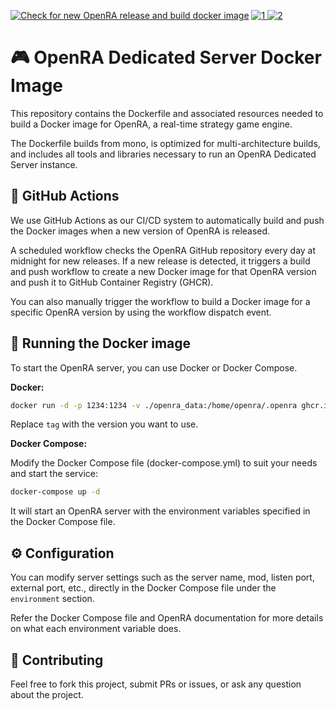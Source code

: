 [![Check for new OpenRA release and build docker image](https://github.com/dkruyt/openra/actions/workflows/main.yml/badge.svg)](https://github.com/dkruyt/openra/actions/workflows/main.yml) [![1] ![2]](https://github.com/dkruyt/openra/pkgs/container/openra)

# 🎮 OpenRA Dedicated Server Docker Image

This repository contains the Dockerfile and associated resources needed to build a Docker image for OpenRA, a real-time strategy game engine.

The Dockerfile builds from mono, is optimized for multi-architecture builds, and includes all tools and libraries necessary to run an OpenRA Dedicated Server instance.

## 🔄 GitHub Actions

We use GitHub Actions as our CI/CD system to automatically build and push the Docker images when a new version of OpenRA is released.

A scheduled workflow checks the OpenRA GitHub repository every day at midnight for new releases. If a new release is detected, it triggers a build and push workflow to create a new Docker image for that OpenRA version and push it to GitHub Container Registry (GHCR).

You can also manually trigger the workflow to build a Docker image for a specific OpenRA version by using the workflow dispatch event.

## 🏃 Running the Docker image

To start the OpenRA server, you can use Docker or Docker Compose.

__Docker:__

```sh
docker run -d -p 1234:1234 -v ./openra_data:/home/openra/.openra ghcr.io/dkruyt/openra:latest
```

Replace `tag` with the version you want to use.

__Docker Compose:__

Modify the Docker Compose file (docker-compose.yml) to suit your needs and start the service:

```sh
docker-compose up -d
```

It will start an OpenRA server with the environment variables specified in the Docker Compose file.

## ⚙️ Configuration

You can modify server settings such as the server name, mod, listen port, external port, etc., directly in the Docker Compose file under the `environment` section.

Refer the Docker Compose file and OpenRA documentation for more details on what each environment variable does.

## 👥 Contributing

Feel free to fork this project, submit PRs or issues, or ask any question about the project.

[1]: <https://ghcr-badge.egpl.dev/dkruyt/openra/latest_tag?trim=major&label=latest>
[2]: <https://ghcr-badge.egpl.dev/dkruyt/openra/size>
